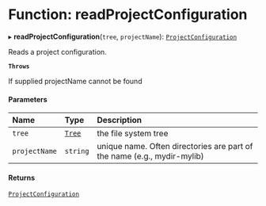 # Function: readProjectConfiguration

▸ **readProjectConfiguration**(`tree`, `projectName`): [`ProjectConfiguration`](../../devkit/documents/ProjectConfiguration)

Reads a project configuration.

**`Throws`**

If supplied projectName cannot be found

#### Parameters

| Name          | Type                                  | Description                                                             |
| :------------ | :------------------------------------ | :---------------------------------------------------------------------- |
| `tree`        | [`Tree`](../../devkit/documents/Tree) | the file system tree                                                    |
| `projectName` | `string`                              | unique name. Often directories are part of the name (e.g., mydir-mylib) |

#### Returns

[`ProjectConfiguration`](../../devkit/documents/ProjectConfiguration)
